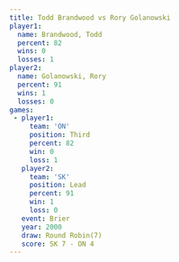 ```yaml
---
title: Todd Brandwood vs Rory Golanowski
player1:                
  name: Brandwood, Todd 
  percent: 82           
  wins: 0               
  losses: 1             
player2:                
  name: Golanowski, Rory
  percent: 91           
  wins: 1               
  losses: 0             
games:
 - player1:         
     team: 'ON'     
     position: Third
     percent: 82    
     win: 0         
     loss: 1        
   player2:        
     team: 'SK'    
     position: Lead
     percent: 91   
     win: 1        
     loss: 0       
   event: Brier        
   year: 2000          
   draw: Round Robin(7)
   score: SK 7 - ON 4  
---
```

